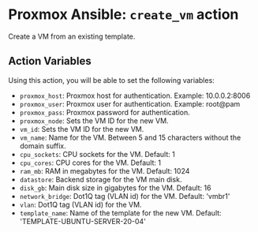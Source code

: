 # Proxmox Ansible: `create_vm` action
Create a VM from an existing template.

## Action Variables
Using this action, you will be able to set the following variables:
- `proxmox_host`: Proxmox host for authentication. Example: 10.0.0.2:8006
- `proxmox_user`: Proxmox user for authentication. Example: root@pam
- `proxmox_pass`: Proxmox password for authentication.
- `proxmox_node`: Sets the VM ID for the new VM.
- `vm_id`: Sets the VM ID for the new VM.
- `vm_name`: Name for the VM. Between 5 and 15 characters without the domain suffix.
- `cpu_sockets`: CPU sockets for the VM. Default: 1
- `cpu_cores`: CPU cores for the VM. Default: 1
- `ram_mb`: RAM in megabytes for the VM. Default: 1024
- `datastore`: Backend storage for the VM main disk.
- `disk_gb`: Main disk size in gigabytes for the VM. Default: 16
- `network_bridge`: Dot1Q tag (VLAN id) for the VM. Default: 'vmbr1'
- `vlan`: Dot1Q tag (VLAN id) for the VM.
- `template_name`: Name of the template for the new VM. Default: 'TEMPLATE-UBUNTU-SERVER-20-04'
